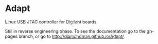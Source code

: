 Adapt
=====

Linux USB JTAG controller for Digilent boards.

Still in reverse engineering phase. To see the documentation go to the gh-pages branch, or go to http://diamondman.github.io/Adapt/.

